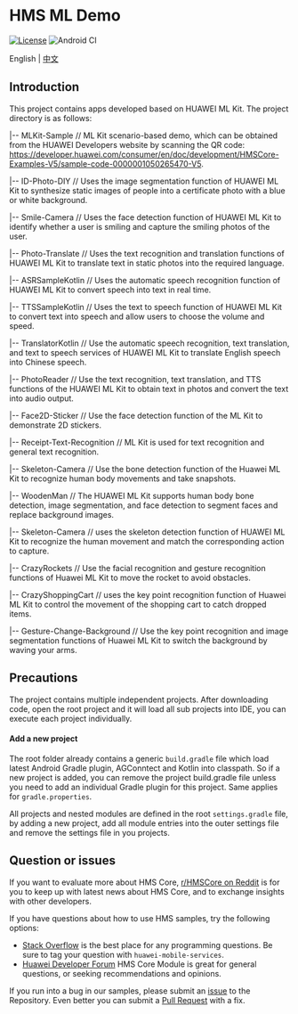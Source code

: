 # HMS ML Demo

[![License](https://img.shields.io/badge/Docs-hmsguides-brightgreen)](https://developer.huawei.com/consumer/en/doc/development/HMSCore-Guides-V5/service-introduction-0000001050040017-V5)  ![Android CI](https://github.com/HMS-Core/hms-ml-demo/workflows/Android%20CI/badge.svg)

English | [中文](https://github.com/HMS-Core/hms-ml-demo/blob/master/README_ZH.md)

## Introduction
This project contains apps developed based on HUAWEI ML Kit. The project directory is as follows:

|-- MLKit-Sample // ML Kit scenario-based demo, which can be obtained from the HUAWEI Developers website by scanning the QR code: https://developer.huawei.com/consumer/en/doc/development/HMSCore-Examples-V5/sample-code-0000001050265470-V5.

|-- ID-Photo-DIY // Uses the image segmentation function of HUAWEI ML Kit to synthesize static images of people into a certificate photo with a blue or white background.

|-- Smile-Camera // Uses the face detection function of HUAWEI ML Kit to identify whether a user is smiling and capture the smiling photos of the user.

|-- Photo-Translate // Uses the text recognition and translation functions of HUAWEI ML Kit to translate text in static photos into the required language.

|-- ASRSampleKotlin // Uses the automatic speech recognition function of HUAWEI ML Kit to convert speech into text in real time.

|-- TTSSampleKotlin // Uses the text to speech function of HUAWEI ML Kit to convert text into speech and allow users to choose the volume and speed.

|-- TranslatorKotlin // Use the automatic speech recognition, text translation, and  text to speech services of HUAWEI ML Kit to translate English speech into Chinese speech.

|-- PhotoReader // Use the text recognition, text translation, and TTS functions of the HUAWEI ML Kit to obtain text in photos and convert the text into audio output.

|-- Face2D-Sticker // Use the face detection function of the ML Kit to demonstrate 2D stickers.

|-- Receipt-Text-Recognition // ML Kit is used for text recognition and general text recognition.

|-- Skeleton-Camera // Use the bone detection function of the Huawei ML Kit to recognize human body movements and take snapshots.

|-- WoodenMan // The HUAWEI ML Kit supports human body bone detection, image segmentation, and face detection to segment faces and replace background images.

|-- Skeleton-Camera // uses the skeleton detection function of HUAWEI ML Kit to recognize the human movement and match the corresponding action to capture.

|-- CrazyRockets // Use the facial recognition and gesture recognition functions of Huawei ML Kit to move the rocket to avoid obstacles.

|-- CrazyShoppingCart // uses the key point recognition function of Huawei ML Kit to control the movement of the shopping cart to catch dropped items.

|-- Gesture-Change-Background // Use the key point recognition and image segmentation functions of Huawei ML Kit to switch the background by waving your arms.

## Precautions

The project contains multiple independent projects. After downloading code, open the root project and it
will load all sub projects into IDE, you can execute each project individually.

#### Add a new project

The root folder already contains a generic `build.gradle` file which load latest Android Gradle plugin, AGConntect and Kotlin into classpath. So if a new project is added, you can remove the project build.gradle file unless you need to add an individual Gradle plugin for this project. Same applies for `gradle.properties`.

All projects and nested modules are defined in the root `settings.gradle` file, by adding a new project, add all module entries into the outer settings file and remove the settings file in you projects.

## Question or issues
If you want to evaluate more about HMS Core, [r/HMSCore on Reddit](https://www.reddit.com/r/HuaweiDevelopers/) is for you to keep up with latest news about HMS Core, and to exchange insights with other developers.

If you have questions about how to use HMS samples, try the following options:
- [Stack Overflow](https://stackoverflow.com/questions/tagged/huawei-mobile-services) is the best place for any programming questions. Be sure to tag your question with 
`huawei-mobile-services`.
- [Huawei Developer Forum](https://forums.developer.huawei.com/forumPortal/en/home?fid=0101187876626530001) HMS Core Module is great for general questions, or seeking recommendations and opinions.

If you run into a bug in our samples, please submit an [issue](https://github.com/HMS-Core/hms-ml-demo/issues) to the Repository. Even better you can submit a [Pull Request](https://github.com/HMS-Core/hms-ml-demo/pulls) with a fix.
